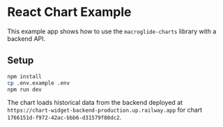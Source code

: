 # React Chart Example

This example app shows how to use the `macroglide-charts` library with a backend API.

## Setup

```bash
npm install
cp .env.example .env
npm run dev
```

The chart loads historical data from the backend deployed at `https://chart-widget-backend-production.up.railway.app` for chart `1766151d-f972-42ac-bbb6-d31579f80dc2`.
